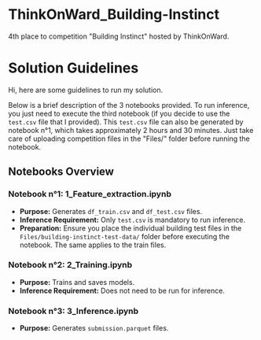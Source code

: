 # ThinkOnWard_Building-Instinct
4th place to competition "Building Instinct" hosted by ThinkOnWard.

# Solution Guidelines

Hi, here are some guidelines to run my solution.

Below is a brief description of the 3 notebooks provided.
To run inference, you just need to execute the third notebook (if you decide to use the `test.csv` file that I provided). This `test.csv` file can also be generated by notebook n°1, which takes approximately 2 hours and 30 minutes. Just take care of uploading competition files in the "Files/" folder before running the notebook.

## Notebooks Overview

### Notebook n°1: 1_Feature_extraction.ipynb
- **Purpose:** Generates `df_train.csv` and `df_test.csv` files.
- **Inference Requirement:** Only `test.csv` is mandatory to run inference.
- **Preparation:** Ensure you place the individual building test files in the `Files/building-instinct-test-data/` folder before executing the notebook. The same applies to the train files.

### Notebook n°2: 2_Training.ipynb
- **Purpose:** Trains and saves models.
- **Inference Requirement:** Does not need to be run for inference.

### Notebook n°3: 3_Inference.ipynb
- **Purpose:** Generates `submission.parquet` files.

